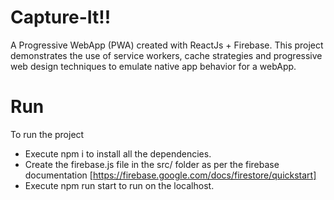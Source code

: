 # Capture-It!!

A Progressive WebApp (PWA) created with ReactJs + Firebase.
This project demonstrates the use of service workers, cache strategies and progressive web design techniques to emulate native app behavior for a webApp.

# Run

To run the project

- Execute npm i to install all the dependencies.
- Create the firebase.js file in the src/ folder as per the firebase documentation [https://firebase.google.com/docs/firestore/quickstart]
- Execute npm run start to run on the localhost.
